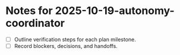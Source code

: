 # Notes for 2025-10-19-autonomy-coordinator

- [ ] Outline verification steps for each plan milestone.
- [ ] Record blockers, decisions, and handoffs.

